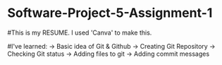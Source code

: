 # Software-Project-5-Assignment-1

#This is my RESUME. I used 'Canva' to make this.

#I've learned:
  -> Basic idea of Git & Github
  -> Creating Git Repository
  -> Checking Git status
  -> Adding files to git
  -> Adding commit messages
